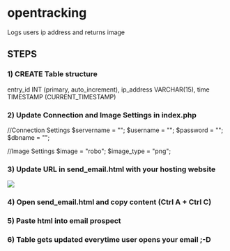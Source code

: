 # opentracking
Logs users ip address and returns image

## STEPS 

### 1) CREATE Table structure

entry_id INT (primary, auto_increment),
ip_address VARCHAR(15),
time TIMESTAMP (CURRENT_TIMESTAMP) 

### 2) Update Connection and Image Settings in index.php

//Connection Settings
$servername = "";
$username = "";
$password = "";
$dbname = "";

//Image Settings
$image = "robo";
$image_type = "png";
 
### 3) Update URL in send_email.html with your hosting website 

<img src="http://yourwebsitehere.com/"/>

### 4) Open send_email.html and copy content (Ctrl A + Ctrl C) 

### 5) Paste html into email prospect

### 6) Table gets updated everytime user opens your email ;-D

